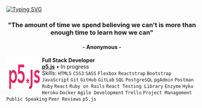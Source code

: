 [![Typing SVG](https://readme-typing-svg.herokuapp.com?color=478C8F&size=35&center=true&vCenter=true&width=1000&lines=Aloha+🌺;Welcome+to+my+GitHub+profile!;My+name+is+Charlean+Baxter;Full+Stack+Web+Developer;Mentor;Let's-Tackle-That-Blocker+Buddy)](https://git.io/typing-svg)

<h3 align="center">"The amount of time we spend believing we can't is more than enough time to learn how we can"</h3>
<h4 align="center">- Anonymous -</h4>

[<img align="left" height="94px" width="94px" alt="p5js icon" src="https://github.com/SunkissedQueen/sunkissedqueen/blob/main/p5js.png"/>](https://p5js.org/)
**Full Stack Developer** \
[**p5.js**](https://p5js.org/) • In progress \
Skills: `HTML5` `CSS3` `SASS` `Flexbox` `Reactstrap` `Bootstrap` `JavaScript` `Git` `GitHub` `GitLab` `SQL` `PostgreSQL` `pgAdmin` `Postman` `Ruby` `React` `Ruby on Rails` `React Testing Library` `Enzyme` `Hyku` `Heroku` `Docker` `Agile Development` `Trello` `Project Management` `Public Speaking` `Peer Reviews` `p5.js`
